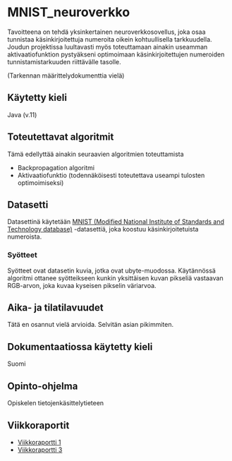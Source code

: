 # MNIST_neuroverkko

Tavoitteena on tehdä yksinkertainen neuroverkkosovellus, joka osaa tunnistaa käsinkirjoitettuja numeroita oikein kohtuullisella tarkkuudella. Joudun projektissa luultavasti myös toteuttamaan ainakin useamman aktivaatiofunktion pystyäkseni optimoimaan käsinkirjoitettujen numeroiden tunnistamistarkuuden riittävälle tasolle.

(Tarkennan määrittelydokumenttia vielä)

## Käytetty kieli

Java (v.11)

## Toteutettavat algoritmit

Tämä edellyttää ainakin seuraavien algoritmien toteuttamista

* Backpropagation algoritmi
* Aktivaatiofunktio (todennäköisesti toteutettava useampi tulosten optimoimiseksi)

## Datasetti

Datasettinä käytetään [MNIST (Modified National Institute of Standards and Technology database)](http://yann.lecun.com/exdb/mnist/) -datasettiä, joka koostuu käsinkirjoitetuista numeroista. 

### Syötteet

Syötteet ovat datasetin kuvia, jotka ovat ubyte-muodossa. Käytännössä algoritmi ottanee syötteikseen kunkin yksittäisen kuvan pikseliä vastaavan RGB-arvon, joka kuvaa kyseisen pikselin väriarvoa.

## Aika- ja tilatilavuudet

Tätä en osannut vielä arvioida. Selvitän asian pikimmiten.

## Dokumentaatiossa käytetty kieli

Suomi

## Opinto-ohjelma

Opiskelen tietojenkäsittelytieteen

## Viikkoraportit

* [Viikkoraportti 1](docs/viikkoraportti1.md)
* [Viikkoraportti 3](docs/viikkoraportti3.md)